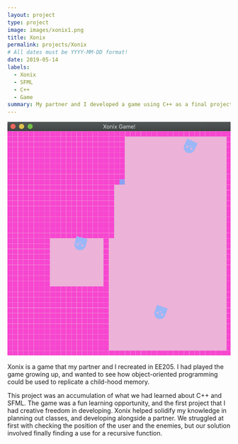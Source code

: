 ```yaml
---
layout: project
type: project
image: images/xonix1.png
title: Xonix
permalink: projects/Xonix
# All dates must be YYYY-MM-DD format!
date: 2019-05-14
labels:
  - Xonix
  - SFML
  - C++
  - Game
summary: My partner and I developed a game using C++ as a final project in EE205.
---
```


<div class="ui large rounded images">
  <img class="ui image" src="../images/xonix2.png">
</div>

Xonix is a game that my partner and I recreated in EE205. I had played the game growing up, and wanted to see how object-oriented programming could be used to replicate a child-hood memory.

This project was an accumulation of what we had learned about C++ and SFML. The game was a fun learning opportunity, and the first project that I had creative freedom in developing. Xonix helped solidify my knowledge in planning out classes, and developing alongside a partner. We struggled at first with checking the position of the user and the enemies, but our solution involved finally finding a use for a recursive function.



